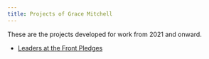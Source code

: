 ```yaml
---
title: Projects of Grace Mitchell
---
```


These are the projects developed for work from 2021 and onward.

- [Leaders at the Front Pledges](/Projects/index.md)




